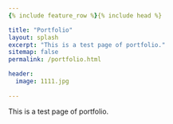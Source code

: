 ```yaml
---
{% include feature_row %}{% include head %}

title: "Portfolio"
layout: splash
excerpt: "This is a test page of portfolio."
sitemap: false
permalink: /portfolio.html

header:
  image: 1111.jpg
  
---
```


This is a test page of portfolio.